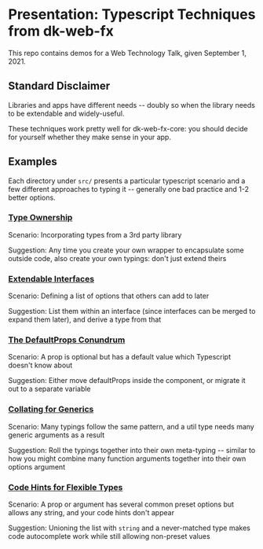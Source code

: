 # Presentation: Typescript Techniques from dk-web-fx

This repo contains demos for a Web Technology Talk, given September 1, 2021.

## Standard Disclaimer

Libraries and apps have different needs -- doubly so when the library needs
to be extendable and widely-useful.

These techniques work pretty well for dk-web-fx-core:
you should decide for yourself whether they make sense in your app.

## Examples

Each directory under `src/` presents a particular typescript scenario and a few
different approaches to typing it -- generally one bad practice and 1-2
better options.

### [Type Ownership](./src/1-type-ownership/)

Scenario: Incorporating types from a 3rd party library

Suggestion: Any time you create your own wrapper to encapsulate some outside
code, also create your own typings: don't just extend theirs

### [Extendable Interfaces](./src/2-extendable-interfaces/)

Scenario: Defining a list of options that others can add to later

Suggestion: List them within an interface (since interfaces can be merged to
expand them later), and derive a type from that

### [The DefaultProps Conundrum](./src/3-defaultProps-conundrum/)

Scenario: A prop is optional but has a default value which Typescript doesn't
know about

Suggestion: Either move defaultProps inside the component, or migrate it out
to a separate variable

### [Collating for Generics](./src/4-collating-for-generics/)

Scenario: Many typings follow the same pattern, and a util type needs many
generic arguments as a result

Suggestion: Roll the typings together into their own meta-typing -- similar to
how you might combine many function arguments together into their own options
argument

### [Code Hints for Flexible Types](./src/5-code-hints/)

Scenario: A prop or argument has several common preset options but allows any
string, and your code hints don't appear

Suggestion: Unioning the list with `string` and a never-matched type makes
code autocomplete work while still allowing non-preset values
